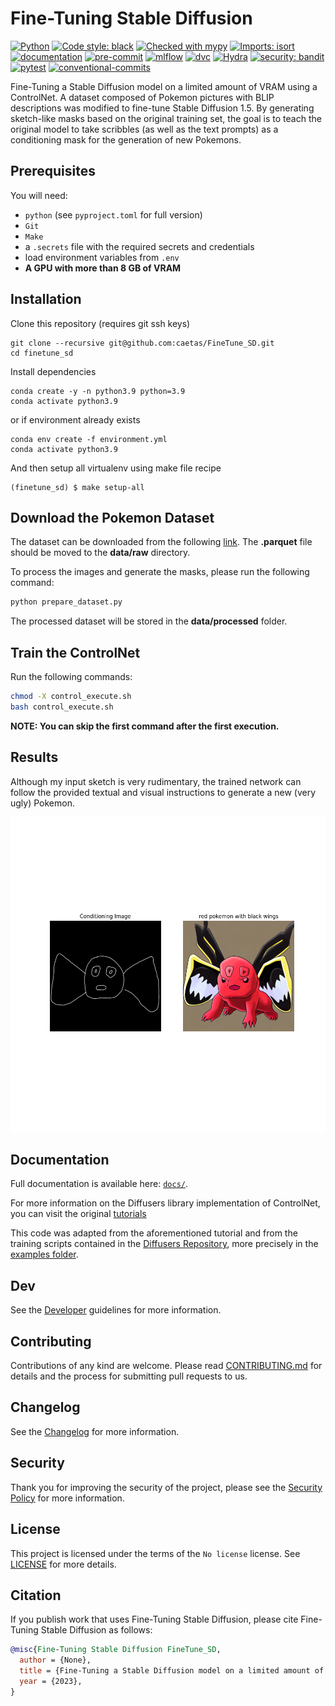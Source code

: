 # Fine-Tuning Stable Diffusion

[![Python](https://img.shields.io/badge/python-3.9+-informational.svg)]()
[![Code style: black](https://img.shields.io/badge/code%20style-black-000000.svg)](https://github.com/psf/black)
[![Checked with mypy](http://www.mypy-lang.org/static/mypy_badge.svg)](http://mypy-lang.org)
[![Imports: isort](https://img.shields.io/badge/%20imports-isort-%231674b1?style=black)](https://pycqa.github.io/isort)
[![documentation](https://img.shields.io/badge/docs-mkdocs%20material-blue.svg?style=flat)](https://mkdocstrings.github.io)
[![pre-commit](https://img.shields.io/badge/pre--commit-enabled-brightgreen?logo=pre-commit&logoColor=white)](https://github.com/pre-commit/pre-commit)
[![mlflow](https://img.shields.io/badge/tracking-mlflow-blue)](https://mlflow.org)
[![dvc](https://img.shields.io/badge/data-dvc-9cf)](https://dvc.org)
[![Hydra](https://img.shields.io/badge/Config-Hydra-89b8cd)](https://hydra.cc)
[![security: bandit](https://img.shields.io/badge/security-bandit-yellow.svg)](https://github.com/PyCQA/bandit)
[![pytest](https://img.shields.io/badge/pytest-enabled-brightgreen)](https://github.com/pytest-dev/pytest)
[![conventional-commits](https://img.shields.io/badge/conventional%20commits-1.0.0-yellow)](https://github.com/commitizen-tools/commitizen)

Fine-Tuning a Stable Diffusion model on a limited amount of VRAM using a ControlNet. A dataset composed of Pokemon pictures with BLIP descriptions was modified to fine-tune Stable Diffusion 1.5. By generating sketch-like masks based on the original training set, the goal is to teach the original model to take scribbles (as well as the text prompts) as a conditioning mask for the generation of new Pokemons.

## Prerequisites

You will need:

- `python` (see `pyproject.toml` for full version)
- `Git`
- `Make`
- a `.secrets` file with the required secrets and credentials
- load environment variables from `.env`
- **A GPU with more than 8 GB of VRAM**

## Installation

Clone this repository (requires git ssh keys)

    git clone --recursive git@github.com:caetas/FineTune_SD.git
    cd finetune_sd

Install dependencies

    conda create -y -n python3.9 python=3.9
    conda activate python3.9

or if environment already exists

    conda env create -f environment.yml
    conda activate python3.9

And then setup all virtualenv using make file recipe

    (finetune_sd) $ make setup-all

## Download the Pokemon Dataset

The dataset can be downloaded from the following [link](https://huggingface.co/datasets/lambdalabs/pokemon-blip-captions). The **.parquet** file should be moved to the **data/raw** directory.

To process the images and generate the masks, please run the following command:

```bash
python prepare_dataset.py
```

The processed dataset will be stored in the **data/processed** folder.

## Train the ControlNet

Run the following commands:

```bash
chmod -X control_execute.sh
bash control_execute.sh
```

**NOTE: You can skip the first command after the first execution.**

## Results

Although my input sketch is very rudimentary, the trained network can follow the provided textual and visual instructions to generate a new (very ugly) Pokemon.

![One of the images generated during training](reports/figures/4000.png)

## Documentation

Full documentation is available here: [`docs/`](docs).

For more information on the Diffusers library implementation of ControlNet, you can visit the original [tutorials](https://huggingface.co/docs/diffusers/training/controlnet) 

This code was adapted from the aforementioned tutorial and from the training scripts contained in the [Diffusers Repository](https://github.com/huggingface/diffusers), more precisely in the [examples folder](https://github.com/huggingface/diffusers/tree/main/examples/controlnet).

## Dev

See the [Developer](docs/DEVELOPER.md) guidelines for more information.

## Contributing

Contributions of any kind are welcome. Please read [CONTRIBUTING.md](docs/CONTRIBUTING.md]) for details and
the process for submitting pull requests to us.

## Changelog

See the [Changelog](CHANGELOG.md) for more information.

## Security

Thank you for improving the security of the project, please see the [Security Policy](docs/SECURITY.md)
for more information.

## License

This project is licensed under the terms of the `No license` license.
See [LICENSE](LICENSE) for more details.

## Citation

If you publish work that uses Fine-Tuning Stable Diffusion, please cite Fine-Tuning Stable Diffusion as follows:

```bibtex
@misc{Fine-Tuning Stable Diffusion FineTune_SD,
  author = {None},
  title = {Fine-Tuning a Stable Diffusion model on a limited amount of VRAM.},
  year = {2023},
}
```
